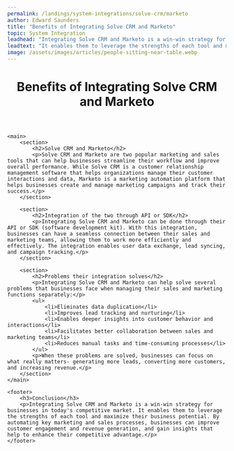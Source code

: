 ```yaml
---
permalink: /landings/system-integrations/solve-crm/marketo
author: Edward Saunders
title: "Benefits of Integrating Solve CRM and Marketo"
topic: System Integration
leadhead: "Integrating Solve CRM and Marketo is a win-win strategy for businesses in today's competitive market"
leadtext: "It enables them to leverage the strengths of each tool and maximize their business potential. By automating key marketing and sales processes, businesses can improve customer engagement and revenue generation, and gain insights that help to enhance their competitive advantage."
image: /assets/images/articles/people-sitting-near-table.webp
---
```

<div class="arttext">
	<header>
		<h1>Benefits of Integrating Solve CRM and Marketo</h1>
	</header>

	<main>
		<section>
			<h2>Solve CRM and Marketo</h2>
			<p>Solve CRM and Marketo are two popular marketing and sales tools that can help businesses streamline their workflow and improve overall performance. While Solve CRM is a customer relationship management software that helps organizations manage their customer interactions and data, Marketo is a marketing automation platform that helps businesses create and manage marketing campaigns and track their success.</p>
		</section>

		<section>
			<h2>Integration of the two through API or SDK</h2>
			<p>Integrating Solve CRM and Marketo can be done through their API or SDK (software development kit). With this integration, businesses can have a seamless connection between their sales and marketing teams, allowing them to work more efficiently and effectively. The integration enables user data exchange, lead syncing, and campaign tracking.</p>
		</section>

		<section>
			<h2>Problems their integration solves</h2>
			<p>Integrating Solve CRM and Marketo can help solve several problems that businesses face when managing their sales and marketing functions separately:</p>
			<ul>
				<li>Eliminates data duplication</li>
				<li>Improves lead tracking and nurturing</li>
				<li>Enables deeper insights into customer behavior and interactions</li>
				<li>Facilitates better collaboration between sales and marketing teams</li>
				<li>Reduces manual tasks and time-consuming processes</li>
			</ul>
			<p>When these problems are solved, businesses can focus on what really matters- generating more leads, converting more customers, and increasing revenue.</p>
		</section>
	</main>

	<footer>
		<h3>Conclusion</h3>
		<p>Integrating Solve CRM and Marketo is a win-win strategy for businesses in today's competitive market. It enables them to leverage the strengths of each tool and maximize their business potential. By automating key marketing and sales processes, businesses can improve customer engagement and revenue generation, and gain insights that help to enhance their competitive advantage.</p>
	</footer>

</div>